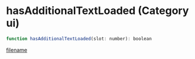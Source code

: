 # hasAdditionalTextLoaded (Category ui)

```js
function hasAdditionalTextLoaded(slot: number): boolean
```

[filename](hasAdditionalTextLoaded_m.md ':include')